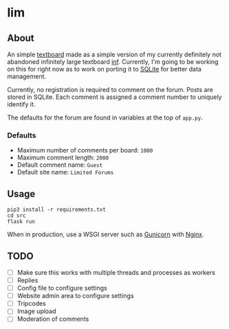# lim

## About

An simple [textboard](https://en.wikipedia.org/wiki/Textboard) made as a
simple version of my currently definitely not abandoned infinitely large
textboard [inf](https://github.com/gscbravo/inf). Currently, I'm going to
be working on this for right now as to work on porting it to
[SQLite](https://en.wikipedia.org/wiki/SQLite) for better data management.

Currently, no registration is required to comment on the forum. Posts are
stored in SQLite. Each comment is assigned a comment number to uniquely
identify it.

The defaults for the forum are found in variables at the top of `app.py`.

### Defaults
- Maximum number of comments per board: `1000`
- Maximum comment length: `2000`
- Default comment name: `Guest`
- Default site name: `Limited Forums`

## Usage

```
pip3 install -r requirements.txt
cd src
flask run
```

When in production, use a WSGI server such as [Gunicorn](https://gunicorn.org/)
with [Nginx](https://nginx.org/).

## TODO

- [ ] Make sure this works with multiple threads and processes as workers
- [ ] Replies
- [ ] Config file to configure settings
- [ ] Website admin area to configure settings
- [ ] Tripcodes
- [ ] Image upload
- [ ] Moderation of comments
